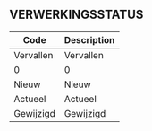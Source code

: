 ## VERWERKINGSSTATUS				
				
|	Code	|	Description	|
|	---	|	---	|
|	Vervallen	|	Vervallen	|
|	0	|	0	|
|	Nieuw	|	Nieuw	|
|	Actueel	|	Actueel	|
|	Gewijzigd	|	Gewijzigd	|
